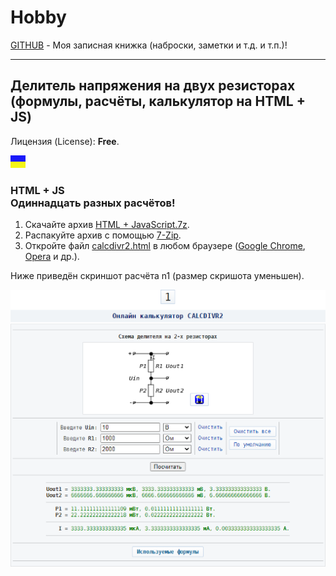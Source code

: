 # Hobby
[GITHUB](https://github.com) - Моя записная книжка (наброски, заметки и т.д. и т.п.)!

<hr>

## Делитель напряжения на двух резисторах<br>(формулы, расчёты, калькулятор на HTML + JS)

Лицензия (License): **Free**.

![](https://github.com/drilnet/electronics/blob/master/UA.png)

### HTML + JS<br>Одиннадцать разных расчётов!

1. Скачайте архив [HTML + JavaScript.7z](https://github.com/drilnet/electronics/blob/master/Divider%20by%20R1%20and%20R2%20(formulas%2C%20calculations%2C%20HTML%20%2B%20JavaScript%20calculator)/HTML%20%2B%20JavaScript.7z).
2. Распакуйте архив с помощью [7-Zip](https://www.7-zip.org/download.html).
3. Откройте файл [calcdivr2.html](https://drilnet.github.io/calcdivr2.html) в любом браузере ([Google Chrome](https://www.google.com/intl/ru/chrome/), [Opera](https://www.opera.com/ru/download) и др.).

Ниже приведён скриншот расчёта n1 (размер скришота уменьшен).

![](https://github.com/drilnet/electronics/blob/master/Divider%20by%20R1%20and%20R2%20(formulas%2C%20calculations%2C%20HTML%20%2B%20JavaScript%20calculator)/CALCDIVR2_Screenshot_1.png "(C) Демидов С.В.")

